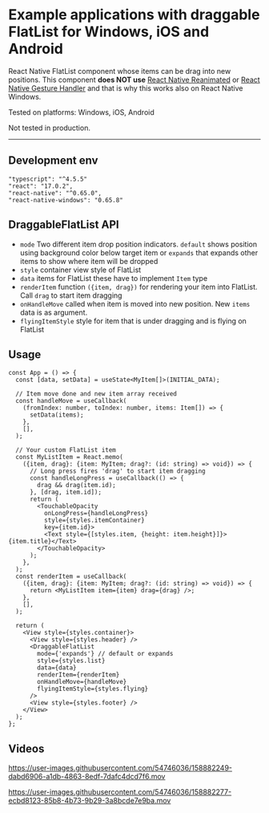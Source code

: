 # Example applications with draggable FlatList for Windows, iOS and Android

React Native FlatList component whose items can be drag into new positions. This component **does NOT use** [React Native Reanimated](https://github.com/software-mansion/react-native-reanimated) or [React Native Gesture Handler](https://github.com/software-mansion/react-native-gesture-handler) and that is why this works also on React Native Windows.

Tested on platforms: Windows, iOS, Android

Not tested in production.

---

## Development env

```
"typescript": "^4.5.5"
"react": "17.0.2",
"react-native": "^0.65.0",
"react-native-windows": "0.65.8"
```

## DraggableFlatList API

- `mode` Two different item drop position indicators. `default` shows position using background color below target item or `expands` that expands other items to show where item will be dropped
- `style` container view style of FlatList
- `data` items for FlatList these have to implement `Item` type
- `renderItem` function `({item, drag})` for rendering your item into FlatList. Call `drag` to start item dragging
- `onHandleMove` called when item is moved into new position. New `items` data is as argument.
- `flyingItemStyle` style for item that is under dragging and is flying on FlatList

## Usage

```
const App = () => {
  const [data, setData] = useState<MyItem[]>(INITIAL_DATA);

  // Item move done and new item array received
  const handleMove = useCallback(
    (fromIndex: number, toIndex: number, items: Item[]) => {
      setData(items);
    },
    [],
  );

  // Your custom FlatList item
  const MyListItem = React.memo(
    ({item, drag}: {item: MyItem; drag?: (id: string) => void}) => {
      // Long press fires 'drag' to start item dragging
      const handleLongPress = useCallback(() => {
        drag && drag(item.id);
      }, [drag, item.id]);
      return (
        <TouchableOpacity
          onLongPress={handleLongPress}
          style={styles.itemContainer}
          key={item.id}>
          <Text style={[styles.item, {height: item.height}]}>{item.title}</Text>
        </TouchableOpacity>
      );
    },
  );
  const renderItem = useCallback(
    ({item, drag}: {item: MyItem; drag?: (id: string) => void}) => {
      return <MyListItem item={item} drag={drag} />;
    },
    [],
  );

  return (
    <View style={styles.container}>
      <View style={styles.header} />
      <DraggableFlatList
        mode={'expands'} // default or expands
        style={styles.list}
        data={data}
        renderItem={renderItem}
        onHandleMove={handleMove}
        flyingItemStyle={styles.flying}
      />
      <View style={styles.footer} />
    </View>
  );
};

```

## Videos

https://user-images.githubusercontent.com/54746036/158882249-dabd6906-a1db-4863-8edf-7dafc4dcd7f6.mov


https://user-images.githubusercontent.com/54746036/158882277-ecbd8123-85b8-4b73-9b29-3a8bcde7e9ba.mov



